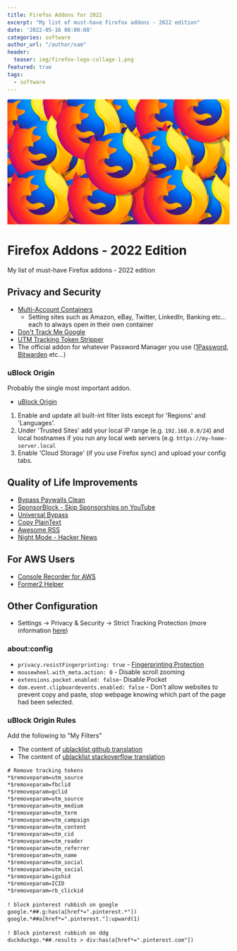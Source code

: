 ```yaml
---
title: Firefox Addons for 2022
excerpt: "My list of must-have Firefox addons - 2022 edition"
date: '2022-05-16 08:00:00'
categories: software
author_url: "/author/sam"
header:
  teaser: img/firefox-logo-collage-1.png
featured: true
tags:
  - software
---
```


![](/img/firefox-logo-collage-1.png)

# Firefox Addons - 2022 Edition

My list of must-have Firefox addons - 2022 edition

## Privacy and Security

- [Multi-Account Containers](https://addons.mozilla.org/en-GB/firefox/addon/multi-account-containers)
  - Setting sites such as Amazon, eBay, Twitter, LinkedIn, Banking etc... each to always open in their own container
- [Don't Track Me Google](https://addons.mozilla.org/en-GB/firefox/addon/dont-track-me-google1)
- [UTM Tracking Token Stripper](https://addons.mozilla.org/en-GB/firefox/addon/utm-tracking-token-stripper)
- The official addon for whatever Password Manager you use ([1Password](https://addons.mozilla.org/en-GB/firefox/addon/1password-x-password-manager/), [Bitwarden](https://addons.mozilla.org/en-GB/firefox/addon/bitwarden-password-manager/) etc...) 

### uBlock Origin

Probably the single most important addon.

- [uBlock Origin](https://addons.mozilla.org/en-GB/firefox/addon/ublock-origin)

1. Enable and update all built-int filter lists except for 'Regions' and 'Languages'.
2. Under 'Trusted Sites' add your local IP range (e.g. `192.168.0.0/24`) and local hostnames if you run any local web servers (e.g. `https://my-home-server.local`
3. Enable 'Cloud Storage' (if you use Firefox sync) and upload your config tabs.

## Quality of Life Improvements

- [Bypass Paywalls Clean](https://addons.mozilla.org/en-GB/firefox/addon/bypass-paywalls-clean)
- [SponsorBlock - Skip Sponsorships on YouTube](https://addons.mozilla.org/en-GB/firefox/addon/sponsorblock)
- [Universal Bypass](https://addons.mozilla.org/en-GB/firefox/addon/universal-bypass)
- [Copy PlainText](https://addons.mozilla.org/en-GB/firefox/addon/copy-plaintext)
- [Awesome RSS](https://addons.mozilla.org/en-GB/firefox/addon/awesome-rss)
- [Night Mode - Hacker News](https://addons.mozilla.org/en-GB/firefox/addon/night-mode-hacker-news)

## For AWS Users

- [Console Recorder for AWS](https://addons.mozilla.org/en-GB/firefox/addon/console-recorder)
- [Former2 Helper](https://addons.mozilla.org/en-GB/firefox/addon/former2-helper)

## Other Configuration

- Settings -> Privacy & Security -> Strict Tracking Protection (more information [here](https://blog.privacyguides.org/2021/12/01/firefox-privacy-2021-update))

### about:config

- `privacy.resistFingerprinting: true` - [Fingerprinting Protection](https://support.mozilla.org/en-US/kb/firefox-protection-against-fingerprinting)
- `mousewheel.with_meta.action: 0` - Disable scroll zooming
- `extensions.pocket.enabled: false`- Disable Pocket
- `dom.event.clipboardevents.enabled: false` - Don't allow websites to prevent copy and paste, stop webpage knowing which part of the page had been selected.

### uBlock Origin Rules

Add the following to "My Filters"

- The content of [ublacklist github translation](https://raw.githubusercontent.com/arosh/ublacklist-github-translation/master/uBlacklist.txt)
- The content of [ublacklist stackoverflow translation](https://raw.githubusercontent.com/arosh/ublacklist-stackoverflow-translation/master/uBlacklist.txt)

```
# Remove tracking tokens
*$removeparam=utm_source
*$removeparam=fbclid
*$removeparam=gclid
*$removeparam=utm_source
*$removeparam=utm_medium
*$removeparam=utm_term
*$removeparam=utm_campaign
*$removeparam=utm_content
*$removeparam=utm_cid
*$removeparam=utm_reader
*$removeparam=utm_referrer
*$removeparam=utm_name
*$removeparam=utm_social
*$removeparam=utm_social
*$removeparam=igshid
*$removeparam=ICID
*$removeparam=rb_clickid

! block pinterest rubbish on google
google.*##.g:has(a[href*=".pinterest.*"])
google.*##a[href*=".pinterest."]:upward(1)

! Block pinterest rubbish on ddg
duckduckgo.*##.results > div:has(a[href*=".pinterest.com"])
```
